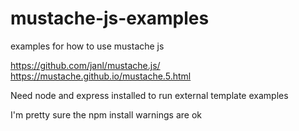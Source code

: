 # mustache-js-examples
examples for how to use mustache js

https://github.com/janl/mustache.js/
https://mustache.github.io/mustache.5.html

Need node and express installed to run external template examples

I'm pretty sure the npm install warnings are ok
